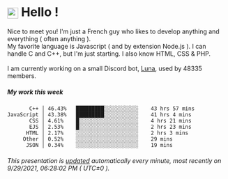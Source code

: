 # <img src="https://64.media.tumblr.com/a77fe63f35eafbe14be38765babf1cb2/ec4eb63d77592970-8f/s1280x1920/cb3343c17d8b4e6010ca747520d078d3dba9ac25.gif" style="vertical-align:middle" width="25px"> Hello !
Nice to meet you! I'm just a French guy who likes to develop anything and everything ( often anything ). <br/>My favorite language is Javascript ( and by extension Node.js ). I can handle C and C++, but I'm just starting. I also know HTML, CSS & PHP.<br/><br/>
I am currently working on a small Discord bot, [Luna](https://github.com/Asgarrrr/Luna), used by 48335 members.<br/>
##### My work this week<br/>
```
       C++ │ 46.43%   █████████░░░░░░░░░░░    43 hrs 57 mins
JavaScript │ 43.38%   █████████░░░░░░░░░░░    41 hrs 4 mins
       CSS │ 4.61%    █░░░░░░░░░░░░░░░░░░░    4 hrs 21 mins
       EJS │ 2.53%    █░░░░░░░░░░░░░░░░░░░    2 hrs 23 mins
      HTML │ 2.17%    ░░░░░░░░░░░░░░░░░░░░    2 hrs 3 mins
     Other │ 0.52%    ░░░░░░░░░░░░░░░░░░░░    29 mins
      JSON │ 0.34%    ░░░░░░░░░░░░░░░░░░░░    19 mins
```
###### This presentation is [updated](https://github.com/Asgarrrr) automatically every minute, most recently on 9/29/2021, 06:28:02 PM ( UTC±0 ).